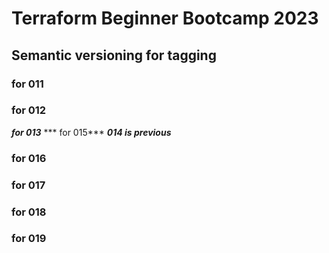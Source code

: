 # Terraform Beginner Bootcamp 2023

## Semantic versioning for tagging
### for 011
### for 012
***for 013***
*** for 015*** ***014 is previous***

### for 016 ##
### for 017
### for 018
### for 019

